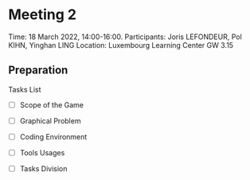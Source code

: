 # Meeting 2
Time: 18 March 2022, 14:00-16:00.
Participants: Joris LEFONDEUR, Pol KIHN, Yinghan LING
Location: Luxembourg Learning Center GW 3.15

## Preparation
Tasks List
- [ ] Scope of the Game
- [ ] Graphical Problem
- [ ] Coding Environment
- [ ] Tools Usages
- [ ] Tasks Division

